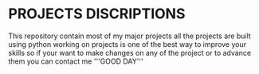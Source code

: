 # PROJECTS DISCRIPTIONS

This repository contain most of my major projects 
all the projects are built using python 
working on projects is one of the best way to improve your skills 
so if your want to make changes on any of the project or to advance them you can contact me 
'''GOOD DAY'''
